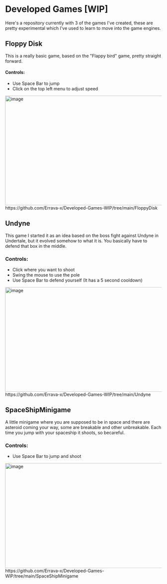 # Developed Games [WIP]
Here's a repository currently with 3 of the games I've created, these are pretty experimental which I've used to learn to move into the game engines.


## Floppy Disk 
This is a really basic game, based on the "Flappy bird" game, pretty straight forward.

#### Controls: 
- Use Space Bar to jump
- Click on the top left menu to adjust speed
<img width="575" height="353" alt="image" src="https://github.com/user-attachments/assets/2707edd7-48e7-457a-899d-4b8965b2cb67" />
https://github.com/Errava-x/Developed-Games-WIP/tree/main/FloppyDisk


## Undyne
This game I started it as an idea based on the boss fight against Undyne in Undertale, but it evolved somehow to what it is. You basically have to defend that box in the middle.

### Controls:
- Click where you want to shoot
- Swing the mouse to use the pole
- Use Space Bar to defend yourself (It has a 5 second cooldown)
<img width="577" height="337" alt="image" src="https://github.com/user-attachments/assets/bf94e38d-f8bd-48f7-a456-5e4c052e3709" />
https://github.com/Errava-x/Developed-Games-WIP/tree/main/Undyne


## SpaceShipMinigame
A little minigame where you are supposed to be in space and there are asteroid coming your way, some are breakable and other unbreakable. Each time you jump with your spaceship it shoots, so becareful.

### Controls:
- Use Space Bar to jump and shoot
<img width="576" height="338" alt="image" src="https://github.com/user-attachments/assets/cb25f221-d596-4381-8c7b-d9ffa9e3e3e7" />
https://github.com/Errava-x/Developed-Games-WIP/tree/main/SpaceShipMinigame


